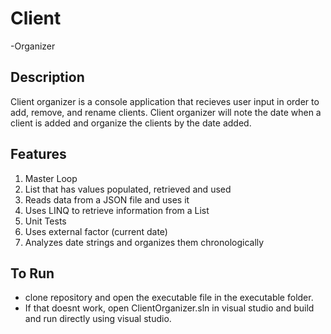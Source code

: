 # Client
-Organizer

## Description
Client organizer is a console application that recieves user input in order to add, remove, and rename clients. Client organizer will note the date when a client is added and organize the clients by the date added.

## Features
1. Master Loop
2. List that has values populated, retrieved and used
3. Reads data from a JSON file and uses it
4. Uses LINQ to retrieve information from a List
5. Unit Tests
6. Uses external factor (current date)
7. Analyzes date strings and organizes them chronologically

## To Run
- clone repository and open the executable file in the executable folder.
- If that doesnt work, open ClientOrganizer.sln in visual studio and build and run directly using visual studio.
